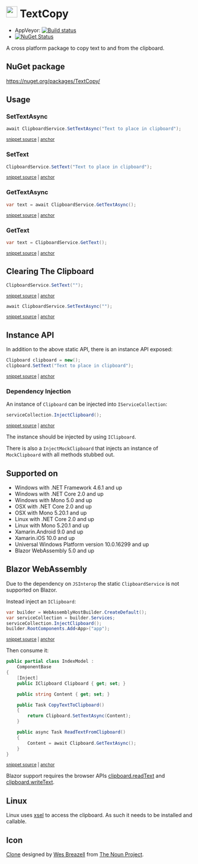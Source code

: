# <img src="/src/icon.png" height="30px"> TextCopy

 * AppVeyor: [![Build status](https://ci.appveyor.com/api/projects/status/35uq76nlt9tl6m3t/branch/master?svg=true)](https://ci.appveyor.com/project/SimonCropp/textcopy)
 * [![NuGet Status](https://img.shields.io/nuget/v/TextCopy.svg)](https://www.nuget.org/packages/TextCopy/)

A cross platform package to copy text to and from the clipboard.


## NuGet package

https://nuget.org/packages/TextCopy/


## Usage


### SetTextAsync

<!-- snippet: SetTextAsync -->
<a id='snippet-settextasync'></a>
```cs
await ClipboardService.SetTextAsync("Text to place in clipboard");
```
<sup><a href='/src/Tests/Snippets.cs#L35-L39' title='Snippet source file'>snippet source</a> | <a href='#snippet-settextasync' title='Start of snippet'>anchor</a></sup>
<!-- endSnippet -->


### SetText

<!-- snippet: SetText -->
<a id='snippet-settext'></a>
```cs
ClipboardService.SetText("Text to place in clipboard");
```
<sup><a href='/src/Tests/Snippets.cs#L10-L14' title='Snippet source file'>snippet source</a> | <a href='#snippet-settext' title='Start of snippet'>anchor</a></sup>
<!-- endSnippet -->


### GetTextAsync

<!-- snippet: GetTextAsync -->
<a id='snippet-gettextasync'></a>
```cs
var text = await ClipboardService.GetTextAsync();
```
<sup><a href='/src/Tests/Snippets.cs#L44-L48' title='Snippet source file'>snippet source</a> | <a href='#snippet-gettextasync' title='Start of snippet'>anchor</a></sup>
<!-- endSnippet -->


### GetText

<!-- snippet: GetText -->
<a id='snippet-gettext'></a>
```cs
var text = ClipboardService.GetText();
```
<sup><a href='/src/Tests/Snippets.cs#L26-L30' title='Snippet source file'>snippet source</a> | <a href='#snippet-gettext' title='Start of snippet'>anchor</a></sup>
<!-- endSnippet -->


## Clearing The Clipboard

<!-- snippet: ClearClipboard -->
<a id='snippet-clearclipboard'></a>
```cs
ClipboardService.SetText("");
```
<sup><a href='/src/Tests/Snippets.cs#L53-L55' title='Snippet source file'>snippet source</a> | <a href='#snippet-clearclipboard' title='Start of snippet'>anchor</a></sup>
<!-- endSnippet -->

<!-- snippet: ClearClipboardAsync -->
<a id='snippet-clearclipboardasync'></a>
```cs
await ClipboardService.SetTextAsync("");
```
<sup><a href='/src/Tests/Snippets.cs#L60-L62' title='Snippet source file'>snippet source</a> | <a href='#snippet-clearclipboardasync' title='Start of snippet'>anchor</a></sup>
<!-- endSnippet -->


## Instance API

In addition to the above static API, there is an instance API exposed:

<!-- snippet: SetTextInstance -->
<a id='snippet-settextinstance'></a>
```cs
Clipboard clipboard = new();
clipboard.SetText("Text to place in clipboard");
```
<sup><a href='/src/Tests/Snippets.cs#L16-L21' title='Snippet source file'>snippet source</a> | <a href='#snippet-settextinstance' title='Start of snippet'>anchor</a></sup>
<!-- endSnippet -->


### Dependency Injection

An instance of `Clipboard` can be injected into `IServiceCollection`:

<!-- snippet: InjectClipboard -->
<a id='snippet-injectclipboard'></a>
```cs
serviceCollection.InjectClipboard();
```
<sup><a href='/src/BlazorSample/Program.cs#L15-L17' title='Snippet source file'>snippet source</a> | <a href='#snippet-injectclipboard' title='Start of snippet'>anchor</a></sup>
<!-- endSnippet -->

The instance should be injected by using `IClipboard`.

There is also a `InjectMockClipboard` that injects an instance of `MockClipboard` with all methods stubbed out.


## Supported on

 * Windows with .NET Framework 4.6.1 and up
 * Windows with .NET Core 2.0 and up
 * Windows with Mono 5.0 and up
 * OSX with .NET Core 2.0 and up
 * OSX with Mono 5.20.1 and up
 * Linux with .NET Core 2.0 and up
 * Linux with Mono 5.20.1 and up
 * Xamarin.Android 9.0 and up
 * Xamarin.iOS 10.0 and up
 * Universal Windows Platform version 10.0.16299 and up
 * Blazor WebAssembly 5.0 and up


## Blazor WebAssembly

Due to the dependency on `JSInterop` the static `ClipboardService` is not supported on Blazor.

Instead inject an `IClipboard`:

<!-- snippet: BlazorStartup -->
<a id='snippet-blazorstartup'></a>
```cs
var builder = WebAssemblyHostBuilder.CreateDefault();
var serviceCollection = builder.Services;
serviceCollection.InjectClipboard();
builder.RootComponents.Add<App>("app");
```
<sup><a href='/src/BlazorSample/Program.cs#L12-L19' title='Snippet source file'>snippet source</a> | <a href='#snippet-blazorstartup' title='Start of snippet'>anchor</a></sup>
<!-- endSnippet -->

Then consume it:

<!-- snippet: Inject -->
<a id='snippet-inject'></a>
```cs
public partial class IndexModel :
    ComponentBase
{
    [Inject]
    public IClipboard Clipboard { get; set; }

    public string Content { get; set; }

    public Task CopyTextToClipboard()
    {
        return Clipboard.SetTextAsync(Content);
    }

    public async Task ReadTextFromClipboard()
    {
        Content = await Clipboard.GetTextAsync();
    }
}
```
<sup><a href='/src/BlazorSample/Pages/IndexModel.cs#L9-L28' title='Snippet source file'>snippet source</a> | <a href='#snippet-inject' title='Start of snippet'>anchor</a></sup>
<!-- endSnippet -->

Blazor support requires the browser APIs [clipboard.readText](https://caniuse.com/#feat=mdn-api_clipboard_readtext) and [clipboard.writeText](https://caniuse.com/#feat=mdn-api_clipboard_writetext).


## Linux

Linux uses [xsel](https://github.com/kfish/xsel) to access the clipboard. As such it needs to be installed and callable.


## Icon

[Clone](https://thenounproject.com/term/Clone/207435/) designed by [Wes Breazell](https://thenounproject.com/wes13/) from [The Noun Project](https://thenounproject.com).
